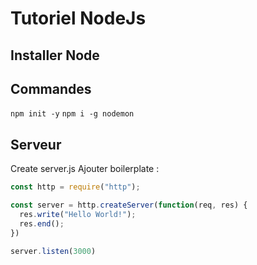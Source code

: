 # Tutoriel NodeJs

## Installer Node

## Commandes 
`npm init -y`
`npm i -g nodemon`

## Serveur
Create server.js
Ajouter boilerplate :
```js
const http = require("http");

const server = http.createServer(function(req, res) {
  res.write("Hello World!");
  res.end();
})

server.listen(3000)
```